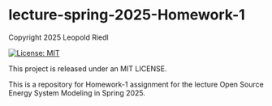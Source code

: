 # lecture-spring-2025-Homework-1


Copyright 2025 Leopold Riedl

[![License: MIT](https://img.shields.io/badge/License-MIT-yellow.svg)](https://opensource.org/licenses/MIT)

This project is released under an MIT LICENSE.

This is a repository for Homework-1 assignment for the lecture Open Source Energy System Modeling in Spring 2025.

